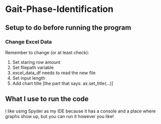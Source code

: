 # Gait-Phase-Identification


## Setup to do before running the program


### Change Excel Data
Remember to change (or at least check):
1. Set staring row amount
2. Set filepath variable
3. excel_data_df needs to read the new file
4. Set input length
5. Add chart title [the part that says: ax.set_title(...)]


## What I use to run the code
I like using Spyder as my IDE because it has a console and a place where graphs show up, but you can run it however you like!
